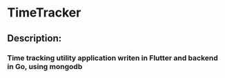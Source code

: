 # TimeTracker
## Description: 
### Time tracking utility application writen in Flutter and backend in Go, using mongodb
